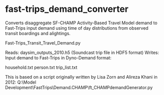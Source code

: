 # fast-trips_demand_converter
Converts disaggregate SF-CHAMP Activity-Based Travel Model demand to Fast-Trips input demand using time of day distributions from observed transit boardings and alightings.

Fast-Trips_Transit_Travel_Demand.py

Reads: daysim_outputs_2010.h5 (Soundcast trip file in HDF5 format)
Writes: Input demand to Fast-Trips in Dyno-Demand format:

household.txt
person.txt
trip_list.txt

This is based on a script originally written by Lisa Zorn and Alireza Khani in 2012: Q:\Model Development\FastTrips\Demand.CHAMP\ft_CHAMPdemandGenerator.py
